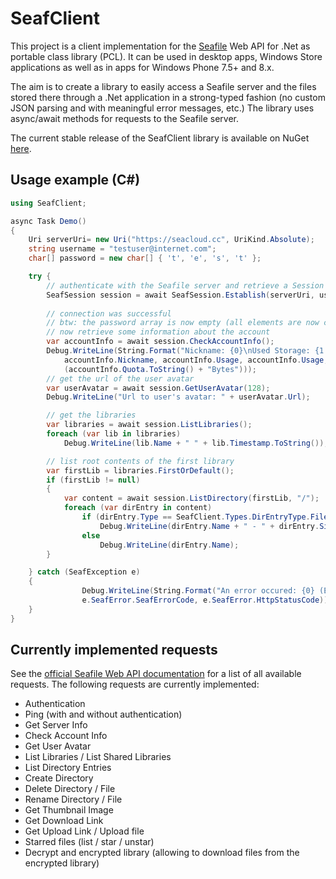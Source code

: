 # SeafClient

This project is a client implementation for the [Seafile](https://www.seafile.com) Web API  for .Net as portable class library (PCL).
It can be used in desktop apps, Windows Store applications as well as in apps for Windows Phone 7.5+ and 8.x.

The aim is to create a library to easily access a Seafile server and the files stored there through a .Net application in a strong-typed fashion (no custom JSON parsing and with meaningful error messages, etc.) The library uses async/await methods for requests to the Seafile server.

The current stable release of the SeafClient library is available on NuGet [here](https://www.nuget.org/packages/SeafClient/).

## Usage example (C#)

```C#
using SeafClient;

async Task Demo()
{
    Uri serverUri= new Uri("https://seacloud.cc", UriKind.Absolute);
    string username = "testuser@internet.com";
    char[] password = new char[] { 't', 'e', 's', 't' };

    try {
        // authenticate with the Seafile server and retrieve a Session
        SeafSession session = await SeafSession.Establish(serverUri, username, password);
        
        // connection was successful
        // btw: the password array is now empty (all elements are now char 0)
        // now retrieve some information about the account
        var accountInfo = await session.CheckAccountInfo();
        Debug.WriteLine(String.Format("Nickname: {0}\nUsed Storage: {1:d} Bytes\nQuota: {2}",
            accountInfo.Nickname, accountInfo.Usage, accountInfo.Usage, accountInfo.HasUnlimitedSpace ? "unlimited" : 
            (accountInfo.Quota.ToString() + "Bytes")));
        // get the url of the user avatar
        var userAvatar = await session.GetUserAvatar(128);
        Debug.WriteLine("Url to user's avatar: " + userAvatar.Url);

        // get the libraries
        var libraries = await session.ListLibraries();
        foreach (var lib in libraries)
            Debug.WriteLine(lib.Name + " " + lib.Timestamp.ToString());

        // list root contents of the first library
        var firstLib = libraries.FirstOrDefault();
        if (firstLib != null)
        {
            var content = await session.ListDirectory(firstLib, "/");
            foreach (var dirEntry in content)
                if (dirEntry.Type == SeafClient.Types.DirEntryType.File)
                    Debug.WriteLine(dirEntry.Name + " - " + dirEntry.Size.ToString() + " Bytes");
                else
                    Debug.WriteLine(dirEntry.Name);
        }

    } catch (SeafException e)
    {
                Debug.WriteLine(String.Format("An error occured: {0} (ErrorCode: {1} ({2}))", e.Message, 
                e.SeafError.SeafErrorCode, e.SeafError.HttpStatusCode));
    }
}
```

## Currently implemented requests
See the [official Seafile Web API documentation](http://manual.seafile.com/develop/web_api.html) for a list of all available requests. The following requests are currently implemented:

* Authentication
* Ping (with and without authentication)
* Get Server Info
* Check Account Info
* Get User Avatar
* List Libraries / List Shared Libraries
* List Directory Entries
* Create Directory
* Delete Directory / File
* Rename Directory / File
* Get Thumbnail Image
* Get Download Link
* Get Upload Link / Upload file
* Starred files (list / star / unstar)
* Decrypt and encrypted library (allowing to download files from the encrypted library)
